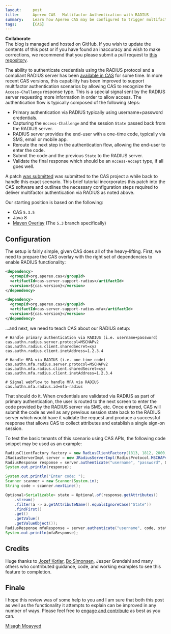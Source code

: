 ```yaml
---
layout:     post
title:      Apereo CAS - Multifactor Authentication with RADIUS
summary:    Learn how Apereo CAS may be configured to trigger multifactor authentication using a RADIUS server and its support for the Access-Challenge response type.
tags:       [CAS]
---
```


<div class="alert alert-success">
  <strong>Collaborate</strong><br/>The blog is managed and hosted on GitHub. If you wish to update the contents of this post or if you have found an inaccuracy and wish to make corrections, we recommend that you please submit a pull request to <a href="https://github.com/apereo/apereo.github.io">this repository</a>.
</div>

The ability to authenticate credentials using the RADIUS protocol and a compliant RADIUS server has been [available in CAS](https://apereo.github.io/cas/development/mfa/RADIUS-Authentication.html) for some time. In more recent CAS versions, this capability has been improved to support multifactor authentication scenarios by allowing CAS to recognize the `Access-Challenge` response type. This is a special signal sent by the RADIUS server requesting more information in order to allow access. The authentication flow is typically composed of the following steps:

- Primary authentication via RADIUS typically using username+password credentials.
- Capturing the `Access-Challenge` and the session `State` passed back from the RADIUS server.
- RADIUS server provides the end-user with a one-time code, typically via SMS, email or mobile app.
- Reroute the next step in the authentication flow, allowing the end-user to enter the code.
- Submit the code and the previous `State` to the RADIUS server.
- Validate the final response which should be an `Access-Accept` type, if all goes well.

A patch [was submitted](https://github.com/apereo/cas/pull/3201/files) was submitted to the CAS project a while back to handle this exact scenario. This brief tutorial incorporates this patch into the CAS software and outlines the necessary configuration steps required to deliver multifactor authentication via RADIUS as noted above.

Our starting position is based on the following:

- CAS `5.3.5`
- Java 8
- [Maven Overlay](https://github.com/apereo/cas-overlay-template) (The `5.3` branch specifically)

## Configuration

The setup is fairly simple, given CAS does all of the heavy-lifting. First, we need to prepare the CAS overlay with the right set of dependencies to enable RADIUS functionality:

```xml
<dependency>
  <groupId>org.apereo.cas</groupId>
  <artifactId>cas-server-support-radius</artifactId>
  <version>${cas.version}</version>
</dependency>

<dependency>
  <groupId>org.apereo.cas</groupId>
  <artifactId>cas-server-support-radius-mfa</artifactId>
  <version>${cas.version}</version>
</dependency>
```

...and next, we need to teach CAS about our RADIUS setup:

```properties
# Handle primary authentication via RADIUS (i.e. username+password)
cas.authn.radius.server.protocol=MSCHAPv2
cas.authn.radius.client.sharedSecret=xyz
cas.authn.radius.client.inetAddress=1.2.3.4

# Handle MFA via RADIUS (i.e. one-time code)
cas.authn.mfa.radius.server.protocol=MSCHAPv2
cas.authn.mfa.radius.client.sharedSecret=xyz
cas.authn.mfa.radius.client.inetAddress=1.2.3.4

# Signal webflow to handle MFA via RADIUS
cas.authn.mfa.radius.id=mfa-radius
```

That should do it. When credentials are validated via RADIUS as part of primary authentication, the user is routed to the next screen to enter the code provided by the RADIUS server via SMS, etc. Once entered, CAS will submit the code as well as any previous session state back to the RADIUS server which would have it validate the request and produce a successful response that allows CAS to collect attributes and establish a single sign-on session.

To test the basic tenants of this scenario using CAS APIs, the following code snippet may be used as an example:

```java
RadiusClientFactory factory = new RadiusClientFactory(1813, 1812, 2000, "1.2.3.4", "xyz");
JRadiusServerImpl server = new JRadiusServerImpl(RadiusProtocol.MSCHAPv2, factory);
RadiusResponse response = server.authenticate("username", "password", Optional.empty());
System.out.println(response);

System.out.println("Enter code: ");
Scanner scanner = new Scanner(System.in);
String code = scanner.nextLine();

Optional<Serializable> state = Optional.of(response.getAttributes()
    .stream()
    .filter(a -> a.getAttributeName().equalsIgnoreCase("State"))
    .findFirst()
    .get()
    .getValue()
    .getValueObject());
RadiusResponse mfaResponse = server.authenticate("username", code, state);
System.out.println(mfaResponse);
```

## Credits

Huge thanks to [Jozef Kotlar](https://github.com/dodok1), [Bo Simonsen](https://github.com/bosim), Jesper Grøndahl and many others who contributed guidance, code, and working examples to see this feature to completion.

## Finale

I hope this review was of some help to you and I am sure that both this post as well as the functionality it attempts to explain can be improved in any number of ways. Please feel free to [engage and contribute](https://apereo.github.io/cas/developer/Contributor-Guidelines.html) as best as you can.

[Misagh Moayyed](https://twitter.com/misagh84)
